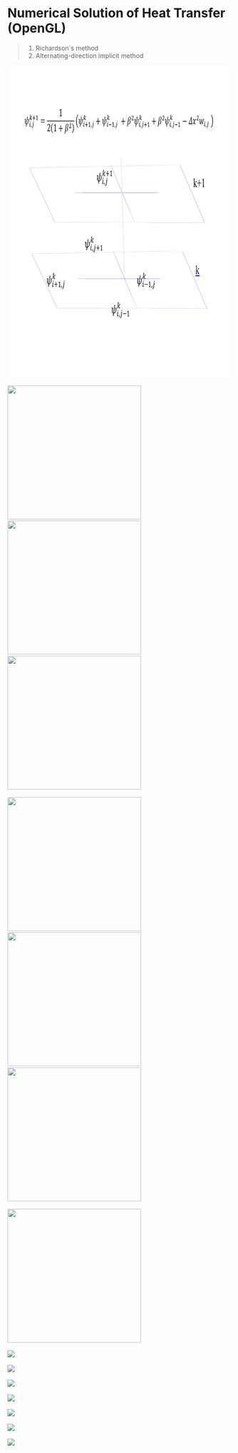 # Numerical Solution of Heat Transfer (OpenGL)

> 1. Richardson`s method
> 2. Alternating-direction implicit method

<img src="ex.png" width="840" height="700"/>

<img src="/gif/2.gif" width="300" height="300"/>   <img src="/gif/3.gif" width="300" height="300"/>  <img src="/gif/4.gif" width="300" height="300"/>  

<img src="/gif/5.gif" width="300" height="300"/>   <img src="/gif/6.gif" width="300" height="300"/>  <img src="/gif/7.gif" width="300" height="300"/>  

<img src="/gif/1.gif" width="300" height="300"/>

![](https://github.com/aktumar/Heat_Transfer.git/blob/master/gif/1.gif)

![](https://github.com/aktumar/Heat_Transfer.git/blob/master/gif/2.gif)

![](https://github.com/aktumar/Heat_Transfer.git/blob/master/gif/3.gif)

![](https://github.com/aktumar/Heat_Transfer.git/blob/master/gif/4.gif)

![](https://github.com/aktumar/Heat_Transfer.git/blob/master/gif/5.gif)

![](https://github.com/aktumar/Heat_Transfer.git/blob/master/gif/6.gif)

![](https://github.com/aktumar/Heat_Transfer.git/blob/master/gif/7.gif)











